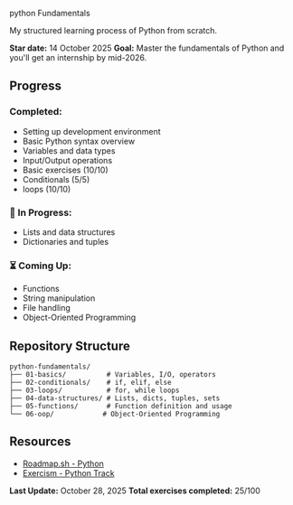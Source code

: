 python Fundamentals

My structured learning process of Python from scratch.

**Star date:** 14 October 2025
**Goal:** Master the fundamentals of Python and you'll get an internship by mid-2026.

## Progress

### Completed:
- Setting up development environment
- Basic Python syntax overview
- Variables and data types 
- Input/Output operations 
- Basic exercises (10/10)
- Conditionals (5/5)
- loops (10/10)

### 🔄 In Progress:
- Lists and data structures
- Dictionaries and tuples

### ⏳ Coming Up:
- Functions
- String manipulation
- File handling
- Object-Oriented Programming
## Repository Structure
```
python-fundamentals/
├── 01-basics/          # Variables, I/O, operators
├── 02-conditionals/    # if, elif, else
├── 03-loops/           # for, while loops
├── 04-data-structures/ # Lists, dicts, tuples, sets
├── 05-functions/       # Function definition and usage
└── 06-oop/            # Object-Oriented Programming
```
## Resources

- [Roadmap.sh - Python](https://roadmap.sh/python)
- [Exercism - Python Track](https://exercism.org/tracks/python)

**Last Update:** October 28, 2025
**Total exercises completed:** 25/100  
